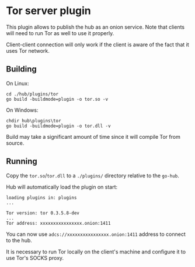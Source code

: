 # Tor server plugin

This plugin allows to publish the hub as an onion service. Note that clients will need to
run Tor as well to use it properly.

Client-client connection will only work if the client is aware of the fact that it uses
Tor network.

## Building

On Linux:
```
cd ./hub/plugins/tor
go build -buildmode=plugin -o tor.so -v
```

On Windows:
```
chdir hub\plugins\tor
go build -buildmode=plugin -o tor.dll -v
```

Build may take a significant amount of time since it will compile Tor from source.

## Running

Copy the `tor.so`/`tor.dll` to a `./plugins/` directory relative to the `go-hub`.

Hub will automatically load the plugin on start:
```
loading plugins in: plugins
...

Tor version: tor 0.3.5.8-dev
...
Tor address: xxxxxxxxxxxxxxxx.onion:1411
```

You can now use `adcs://xxxxxxxxxxxxxxxx.onion:1411` address to connect to the hub.

It is necessary to run Tor locally on the client's machine and configure it to use Tor's SOCKS proxy.
